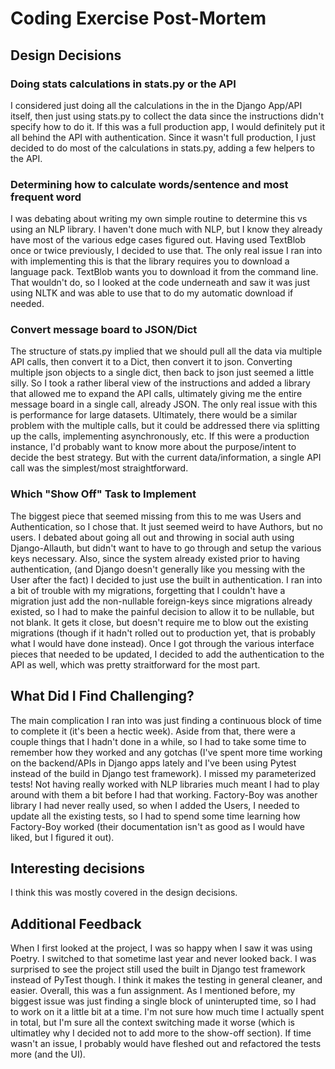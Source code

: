 # Coding Exercise Post-Mortem

## Design Decisions
### Doing stats calculations in stats.py or the API
I considered just doing all the calculations in the in the Django App/API itself, then just using stats.py to collect the data since the instructions didn't specify how to do it.  If this was a full production app, I would definitely put it all behind the API with authentication.  Since it wasn't full production, I just decided to do most of the calculations in stats.py, adding a few helpers to the API.

### Determining how to calculate words/sentence and most frequent word
I was debating about writing my own simple routine to determine this vs using an NLP library.  I haven't done much with NLP, but I know they already have most of the various edge cases figured out.  Having used TextBlob once or twice previously, I decided to use that.  The only real issue I ran into with implementing this is that the library requires you to download a language pack.  TextBlob wants you to download it from the command line.  That wouldn't do, so I looked at the code underneath and saw it was just using NLTK and was able to use that to do my automatic download if needed.

### Convert message board to JSON/Dict
The structure of stats.py implied that we should pull all the data via multiple API calls, then convert it to a Dict, then convert it to json.  Converting multiple json objects to a single dict, then back to json just seemed a little silly.  So I took a rather liberal view of the instructions and added a library that allowed me to expand the API calls, ultimately giving me the entire message board in a single call, already JSON.  The only real issue with this is performance for large datasets.  Ultimately, there would be a similar problem with the multiple calls, but it could be addressed there via splitting up the calls, implementing asynchronously, etc.  If this were a production instance, I'd probably want to know more about the purpose/intent to decide the best strategy.  But with the current data/information, a single API call was the simplest/most straightforward.

### Which "Show Off" Task to Implement
The biggest piece that seemed missing from this to me was Users and Authentication, so I chose that.  It just seemed weird to have Authors, but no users.  I debated about going all out and throwing in social auth using Django-Allauth, but didn't want to have to go through and setup the various keys necessary.  Also, since the system already existed prior to having authentication, (and Django doesn't generally like you messing with the User after the fact) I decided to just use the built in authentication.  I ran into a bit of trouble with my migrations, forgetting that I couldn't have a migration just add the non-nullable foreign-keys since migrations already existed, so I had to make the painful decision to allow it to be nullable, but not blank.  It gets it close, but doesn't require me to blow out the existing migrations (though if it hadn't rolled out to production yet, that is probably what I would have done instead).  Once I got through the various interface pieces that needed to be updated, I decided to add the authentication to the API as well, which was pretty straitforward for the most part.

## What Did I Find Challenging?
The main complication I ran into was just finding a continuous block of time to complete it (it's been a hectic week).  Aside from that, there were a couple things that I hadn't done in a while, so I had to take some time to remember how they worked and any gotchas (I've spent more time working on the backend/APIs in Django apps lately and I've been using Pytest instead of the build in Django test framework).  I missed my parameterized tests!  Not having really worked with NLP libraries much meant I had to play around with them a bit before I had that working.  Factory-Boy was another library I had never really used, so when I added the Users, I needed to update all the existing tests, so I had to spend some time learning how Factory-Boy worked (their documentation isn't as good as I would have liked, but I figured it out).

## Interesting decisions
I think this was mostly covered in the design decisions.

## Additional Feedback
When I first looked at the project, I was so happy when I saw it was using Poetry.  I switched to that sometime last year and never looked back.  I was surprised to see the project still used the built in Django test framework instead of PyTest though.  I think it makes the testing in general cleaner, and easier.  Overall, this was a fun assignment.  As I mentioned before, my biggest issue was just finding a single block of uninterupted time, so I had to work on it a little bit at a time.  I'm not sure how much time I actually spent in total, but I'm sure all the context switching made it worse (which is ultimatley why I decided not to add more to the show-off section).  If time wasn't an issue, I probably would have fleshed out and refactored the tests more (and the UI).
